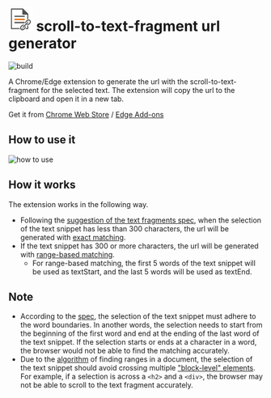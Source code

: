 # ![Icon](/media/sttf-url48.png) scroll-to-text-fragment url generator

![build](https://github.com/chunliu/sttf-url-generator/workflows/build/badge.svg)

A Chrome/Edge extension to generate the url with the scroll-to-text-fragment for the selected text. The extension will copy the url to the clipboard and open it in a new tab.

Get it from [Chrome Web Store](https://chrome.google.com/webstore/detail/sttf-url-generator/mlihnffnlcfgjkkmigdgahgpfpfddafo) / [Edge Add-ons](https://microsoftedge.microsoft.com/addons/detail/sttf-url-generator/dpdjjailihobhcfmchiadaomllbdfhid?hl=en-US)

## How to use it

![how to use](/docs/sttf-url-v1.1.gif)

## How it works

The extension works in the following way.

- Following the [suggestion of the text fragments spec](https://wicg.github.io/scroll-to-text-fragment/#prefer-exact-matching-to-range-based#:~:text=It%20is%20recommended%20that%20text%20snippets%20shorter%20than%20300%20characters%20always%20be%20encoded%20using%20an%20exact%20match.%20Above%20this%20limit%2C%20the%20UA%20should%20encode%20the%20string%20as%20a%20range-based%20match.), when the selection of the text snippet has less than 300 characters, the url will be generated with [exact matching](https://wicg.github.io/scroll-to-text-fragment/#syntax#:~:text=If%20only%20textStart%20is%20specified%2C%20the%20first%20instance%20of%20this%20exact%20text%20string%20is%20the%20target%20text.).
- If the text snippet has 300 or more characters, the url will be generated with [range-based matching](https://wicg.github.io/scroll-to-text-fragment/#syntax#:~:text=If%20the%20textEnd%20parameter%20is%20also%20specified%2C%20then%20the%20text%20directive%20refers%20to%20a%20range%20of%20text%20in%20the%20page.).
  - For range-based matching, the first 5 words of the text snippet will be used as textStart, and the last 5 words will be used as textEnd.

## Note

- According to the [spec](https://wicg.github.io/scroll-to-text-fragment/#word-boundaries#:~:text=The%20substring%20%22mountain%20range%22%20is%20word%20bounded%20within%20the%20string%20%22An%20impressive%20mountain%20range%22%20but%20not%20within%20%22An%20impressive%20mountain%20ranger%22.), the selection of the text snippet must adhere to the word boundaries. In another words, the selection needs to start from the beginning of the first word and end at the ending of the last word of the text snippet. If the selection starts or ends at a character in a word, the browser would not be able to find the matching accurately.
- Due to the [algorithm](https://wicg.github.io/scroll-to-text-fragment/#finding-ranges-in-a-document#:~:text=each%20of%20prefix%2C%20textStart%2C%20textEnd%2C%20and%20suffix%20will%20only%20match%20text%20within%20a%20single%20block.) of finding ranges in a document, the selection of the text snippet should avoid crossing multiple ["block-level" elements](https://developer.mozilla.org/en-US/docs/Web/HTML/Block-level_elements#Elements#:~:text=%22block-level%22%20elements). For example, if a selection is across a `<h2>` and a `<div>`, the browser may not be able to scroll to the text fragment accurately.
